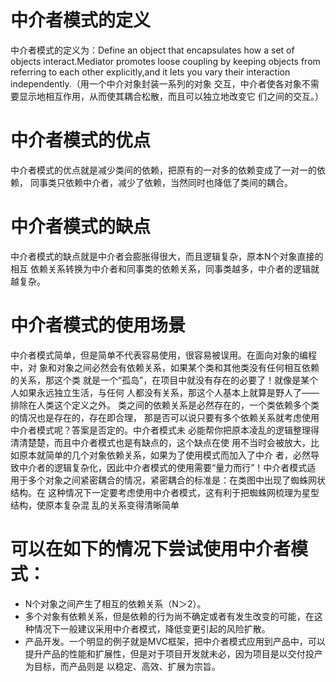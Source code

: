 # 中介者模式的定义
中介者模式的定义为：Define an object that encapsulates how a set of
objects interact.Mediator promotes loose coupling by keeping objects
from referring to each other explicitly,and it lets you vary their
interaction independently.（用一个中介对象封装一系列的对象
交互，中介者使各对象不需要显示地相互作用，从而使其耦合松散，而且可以独立地改变它
们之间的交互。）

# 中介者模式的优点
中介者模式的优点就是减少类间的依赖，把原有的一对多的依赖变成了一对一的依赖，
同事类只依赖中介者，减少了依赖，当然同时也降低了类间的耦合。

# 中介者模式的缺点
中介者模式的缺点就是中介者会膨胀得很大，而且逻辑复杂，原本N个对象直接的相互
依赖关系转换为中介者和同事类的依赖关系，同事类越多，中介者的逻辑就越复杂。

# 中介者模式的使用场景
中介者模式简单，但是简单不代表容易使用，很容易被误用。在面向对象的编程中，对
象和对象之间必然会有依赖关系，如果某个类和其他类没有任何相互依赖的关系，那这个类
就是一个“孤岛”，在项目中就没有存在的必要了！就像是某个人如果永远独立生活，与任何
人都没有关系，那这个人基本上就算是野人了——排除在人类这个定义之外。
类之间的依赖关系是必然存在的，一个类依赖多个类的情况也是存在的，存在即合理，
那是否可以说只要有多个依赖关系就考虑使用中介者模式呢？答案是否定的。中介者模式未
必能帮你把原本凌乱的逻辑整理得清清楚楚，而且中介者模式也是有缺点的，这个缺点在使
用不当时会被放大，比如原本就简单的几个对象依赖关系，如果为了使用模式而加入了中介
者，必然导致中介者的逻辑复杂化，因此中介者模式的使用需要“量力而行”！中介者模式适
用于多个对象之间紧密耦合的情况，紧密耦合的标准是：在类图中出现了蜘蛛网状结构。在
这种情况下一定要考虑使用中介者模式，这有利于把蜘蛛网梳理为星型结构，使原本复杂混
乱的关系变得清晰简单

# 可以在如下的情况下尝试使用中介者模式：
* N个对象之间产生了相互的依赖关系（N＞2）。
* 多个对象有依赖关系，但是依赖的行为尚不确定或者有发生改变的可能，在这种情况下一般建议采用中介者模式，降低变更引起的风险扩散。
* 产品开发。一个明显的例子就是MVC框架，把中介者模式应用到产品中，可以提升产品的性能和扩展性，但是对于项目开发就未必，因为项目是以交付投产为目标，而产品则是 以稳定、高效、扩展为宗旨。
